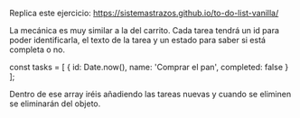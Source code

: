 Replica este ejercicio: https://sistemastrazos.github.io/to-do-list-vanilla/

La mecánica es muy similar a la del carrito. Cada tarea tendrá un id para poder identificarla, el texto de la tarea y un estado para saber si está completa o no.

const tasks = [
{
id: Date.now(),
name: 'Comprar el pan',
completed: false
}
];

Dentro de ese array iréis añadiendo las tareas nuevas y cuando se eliminen se eliminarán del objeto.
